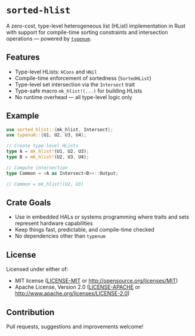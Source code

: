 # `sorted-hlist`

A zero-cost, type-level heterogeneous list (HList) implementation in Rust with support for compile-time sorting constraints and intersection operations — powered by [`typenum`](https://docs.rs/typenum).

## Features

- Type-level HLists: `HCons` and `HNil`
- Compile-time enforcement of sortedness (`SortedHList`)
- Type-level set intersection via the `Intersect` trait
- Type-safe macro `mk_hlist!(...)` for building HLists
- No runtime overhead — all type-level logic only

## Example

```rust
use sorted_hlist::{mk_hlist, Intersect};
use typenum::{U1, U2, U3, U4};

// Create type-level HLists
type A = mk_hlist!(U1, U2, U3);
type B = mk_hlist!(U2, U3, U4);

// Compute intersection
type Common = <A as Intersect<B>>::Output;

// Common = mk_hlist!(U2, U3)
```

## Crate Goals

- Use in embedded HALs or systems programming where traits and sets represent hardware capabilities
- Keep things fast, predictable, and compile-time checked
- No dependencies other than `typenum`

## License

Licensed under either of:

- MIT license ([LICENSE-MIT](LICENSE-MIT) or http://opensource.org/licenses/MIT)
- Apache License, Version 2.0 ([LICENSE-APACHE](LICENSE-APACHE) or http://www.apache.org/licenses/LICENSE-2.0)

## Contribution

Pull requests, suggestions and improvements welcome!
